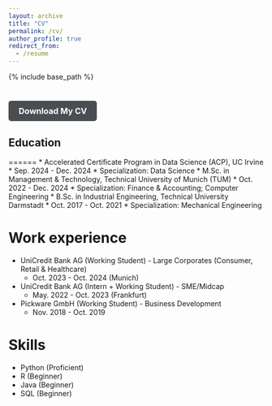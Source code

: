 ```yaml
---
layout: archive
title: "CV"
permalink: /cv/
author_profile: true
redirect_from:
  - /resume
---
```


{% include base_path %}

<h1>
  <a href="/files/CV.pdf" download style="display: inline-block; padding: 10px 20px; background-color: #4A4E52; color: white; text-decoration: none; border-radius: 5px; font-size: 16px;">Download My CV</a>
</h1>

<h2>Education</h2>
======
* Accelerated Certificate Program in Data Science (ACP), UC Irvine
  * Sep. 2024 - Dec. 2024
  * Specialization: Data Science
* M.Sc. in Management & Technology, Technical University of Munich (TUM)
  * Oct. 2022 - Dec. 2024
  * Specialization: Finance & Accounting; Computer Engineering
* B.Sc. in Industrial Engineering, Technical University Darmstadt
  * Oct. 2017 - Oct. 2021
  * Specialization: Mechanical Engineering

Work experience
======
* UniCredit Bank AG (Working Student) - Large Corporates (Consumer, Retail & Healthcare)
  * Oct. 2023 - Oct. 2024 (Munich)
* UniCredit Bank AG (Intern + Working Student) - SME/Midcap 
  * May. 2022 - Oct. 2023 (Frankfurt)
* Pickware GmbH (Working Student) - Business Development
  * Nov. 2018 - Oct. 2019
  
Skills
======
* Python (Proficient)
* R (Beginner)
* Java (Beginner)
* SQL (Beginner)

